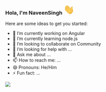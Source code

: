 ### Hola, I'm NaveenSingh <img src="https://raw.githubusercontent.com/ABSphreak/ABSphreak/master/gifs/Hi.gif" width="34px">


Here are some ideas to get you started:

- 🔭 I’m currently working on Angular
- 🌱 I’m currently learning node.js
- 👯 I’m looking to collaborate on Community
- 🤔 I’m looking for help with ...
- 💬 Ask me about ... 
- 📫 How to reach me: ...
- 😄 Pronouns: He/Him
- ⚡ Fun fact: ... 


<img src="https://github-readme-stats.vercel.app/api?username=dnaveensingh&&show_icons=true&title_color=ffffff&icon_color=bb2acf&text_color=daf7dc&bg_color=151515">
